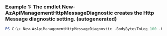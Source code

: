### Example 1: The cmdlet New-AzApiManagementHttpMessageDiagnostic creates the Http Message diagnostic setting. (autogenerated)
```powershell
PS C:\> New-AzApiManagementHttpMessageDiagnostic -BodyBytesToLog 100 -HeadersToLog Content-Type,
```


